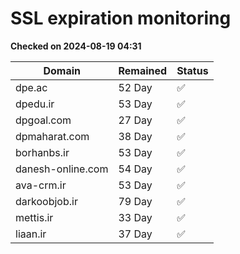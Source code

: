 # SSL expiration monitoring

**Checked on 2024-08-19 04:31**

| Domain | Remained | Status       |
|--------|----------|--------------|
| dpe.ac     | 52 Day   | ✅ |
| dpedu.ir     | 53 Day   | ✅ |
| dpgoal.com     | 27 Day   | ✅ |
| dpmaharat.com     | 38 Day   | ✅ |
| borhanbs.ir     | 53 Day   | ✅ |
| danesh-online.com     | 54 Day   | ✅ |
| ava-crm.ir     | 53 Day   | ✅ |
| darkoobjob.ir     | 79 Day   | ✅ |
| mettis.ir     | 33 Day   | ✅ |
| liaan.ir     | 37 Day   | ✅ |
